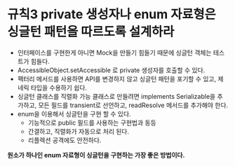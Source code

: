 # 규칙3 private 생성자나 enum 자료형은 싱글턴 패턴을 따르도록 설계하라
- 인터페이스를 구현한게 아니면 Mock을 만들기 힘들기 때문에 싱글턴 객체는 테스트가 힘들다.
- AccessibleObject.setAccessible 로 private 생성자를 호출할 수 있다.
- 팩터리 메서드를 사용하면 API를 변경하지 않고 싱글턴 패턴을 포기할 수 있고, 제네릭 타입을 수용하기 쉽다.
- 싱글턴 클래스를 직렬화 가능 클래스로 만들려면 implements Serializable을 추가하고,
모든 필드를 transient로 선언하고, readResolve 메서드를 추가해야 한다.
- enum을 이용해서 싱글턴을 구현 할 수 있다.
    - 기능적으로 public 필드를 사용하는 구현법과 동등
    - 간결하고, 직렬화가 자동으로 처리 된다.
    - 리플렉션 공격에도 안전하다.

**원소가 하나인 enum 자료형이 싱글턴을 구현하는 가장 좋은 방법이다.**


